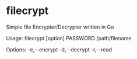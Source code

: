 # filecrypt
Simple file Encrypter/Decrypter written in Go

Usage: filecrypt [option] PASSWORD /path/filename

Options:
 -e,--encrypt
 -d,--decrypt
 -r,--read
